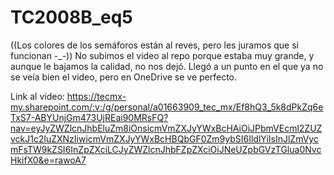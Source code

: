 # TC2008B_eq5
((Los colores de los semáforos están al reves, pero les juramos que si funcionan -_-))
No subimos el video al repo porque estaba muy grande, y aunque le bajamos la calidad, no nos dejó. Llegó a un punto en el que ya no se veía bien el video, pero en OneDrive se ve perfecto.

Link al video: https://tecmx-my.sharepoint.com/:v:/g/personal/a01663909_tec_mx/Ef8hQ3_5k8dPkZq6eTxS7-ABYUnjGm473UjREai90MRsFQ?nav=eyJyZWZlcnJhbEluZm8iOnsicmVmZXJyYWxBcHAiOiJPbmVEcml2ZUZvckJ1c2luZXNzIiwicmVmZXJyYWxBcHBQbGF0Zm9ybSI6IldlYiIsInJlZmVycmFsTW9kZSI6InZpZXciLCJyZWZlcnJhbFZpZXciOiJNeUZpbGVzTGlua0NvcHkifX0&e=rawoA7
